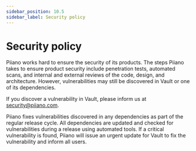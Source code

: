 ```yaml
---
sidebar_position: 10.5
sidebar_label: Security policy
---
```


# Security policy

Piiano works hard to ensure the security of its products. The steps Piiano takes to ensure product security include penetration tests, automated scans, and internal and external reviews of the code, design, and architecture. However, vulnerabilities may still be discovered in Vault or one of its dependencies.

If you discover a vulnerability in Vault, please inform us at security@piiano.com.

Piiano fixes vulnerabilities discovered in any dependencies as part of the regular release cycle. All dependencies are updated and checked for vulnerabilities during a release using automated tools. If a critical vulnerability is found, Piiano will issue an urgent update for Vault to fix the vulnerability and inform all users.

